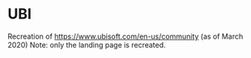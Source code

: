 # UBI

Recreation of https://www.ubisoft.com/en-us/community (as of March 2020)
Note: only the landing page is recreated.
